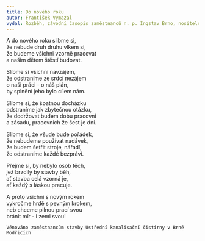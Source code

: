 ```yaml
---
title: Do nového roku
autor: František Vymazal
vydal: Rozběh, závodní časopis zaměstnanců n. p. Ingstav Brno, nositele Řádu práce, 1954
---
```


A do nového roku slibme si,   
že nebude druh druhu vlkem si,    
že budeme všichni vzorně pracovat   
a našim dětem štěstí budovat.

Slibme si všichni navzájem,    
že odstraníme ze srdcí nezájem    
o naši práci - o náš plán,   
by splnění jeho bylo cílem nám.

Slibme si, že špatnou docházku   
odstraníme jak zbytečnou otázku,   
že dodržovat budem dobu pracovní   
a zásadu, pracovních že šest je dní.

Slibme si, že všude bude pořádek,   
že nebudeme používat nadávek,   
že budem šetřit stroje, nářadí,   
že odstraníme každé bezpráví.

Přejme si, by nebylo osob těch,  
jež brzdily by stavby běh,   
ať stavba celá vzorná je,   
ať každý s láskou pracuje.

A proto všichni s novým rokem   
vykročme hrdě s pevným krokem,   
neb chceme pilnou prací svou   
bránit mír - i zemi svou!

    Věnováno zaměstnancům stavby Ústřední kanalisační čistírny v Brně Modřicích

